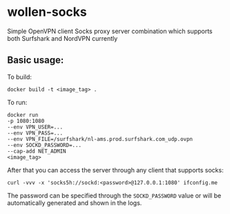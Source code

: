 # wollen-socks
Simple OpenVPN client Socks proxy server combination which supports both Surfshark and NordVPN currently

## Basic usage:

To build:

    docker build -t <image_tag> .
    
To run:

```
docker run
-p 1080:1080
--env VPN_USER=...
--env VPN_PASS=...
--env VPN_FILE=/surfshark/nl-ams.prod.surfshark.com_udp.ovpn
--env SOCKD_PASSWORD=...
--cap-add NET_ADMIN
<image_tag> 
```

After that you can access the server through any client that supports socks:

    curl -vvv -x 'socks5h://sockd:<password>@127.0.0.1:1080' ifconfig.me 

The password can be specified through the `SOCKD_PASSWORD` value or will be automatically generated and shown in the logs.

